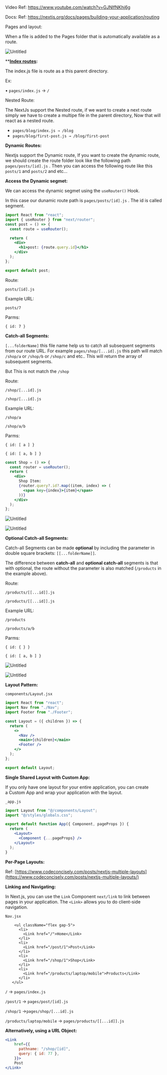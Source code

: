 Video Ref: https://www.youtube.com/watch?v=GJNlfNKhj6g

Docs: Ref: https://nextjs.org/docs/pages/building-your-application/routing

Pages and layout:

When a file is added to the Pages folder that is automatically available as a route.

![Untitled](https://s3-us-west-2.amazonaws.com/secure.notion-static.com/1a15f2d3-b469-4a95-875a-180df53bb0e2/Untitled.png)

****[Index routes](https://nextjs.org/docs/pages/building-your-application/routing/pages-and-layouts#index-routes):**

The index.js file is route as a this parent directory.

Ex:

• `pages/index.js` → `/` 

Nested Route:

The NextJs support the Nested route, if we want to create a next route simply we have to create a multipe file in the parent directory, Now that will react as a nested route.

- `pages/blog/index.js → /blog`
- `pages/blog/first-post.js → /blog/first-post`

****Dynamic Routes:****

Nextjs support the Dynamic route, If you want to create the dynamic route, we should create the route folder look like the following path `pages/posts/[id].js` . Then you can access the following route like this `posts/1` and `posts/2` and etc…

**Access the Dynamic segmet:**

We can access the dynamic  segmet using the `useRouter()` Hook.

In this case our dunamic route path is `pages/posts/[id].js` . The id is called segment.

```jsx
import React from "react";
import { useRouter } from "next/router";
const post = () => {
  const route = useRouter();

  return (
    <div>
      <h1>post: {route.query.id}</h1>
    </div>
  );
};

export default post;
```

Route: 

`posts/[id].js`

Example URL: 

`posts/7`

Parms: 

`{ id: 7 }`

**Catch-all Segments:**

`[...folderName]` this file name help us to catch all subsequent segments from our route URL. For example `pages/shop/[...id].js` this path will match `/shop/a` or `/shop/b` or `/shop/c` and etc.. This will return the array of subsequent segments.

But This is not match the `/shop`

Route:

`/shop/[...id].js`

`/shop/[...id].js`

Example URL:

`/shop/a`

`/shop/a/b`

Parms:

`{ id: [ a ] }` 

`{ id: [ a, b ] }` 

```jsx
const Shop = () => {
  const router = useRouter();
  return (
    <div>
      Shop Item:
      {router.query?.id?.map((item, index) => (
        <span key={index}>{item}</span>
      ))}
    </div>
  );
};
```

![Untitled](https://s3-us-west-2.amazonaws.com/secure.notion-static.com/f29e30b1-9b7c-4b43-8d11-ecd581299c66/Untitled.png)

![Untitled](https://s3-us-west-2.amazonaws.com/secure.notion-static.com/c64ba055-5da5-4019-906a-bd1094322580/Untitled.png)

****Optional Catch-all Segments:****

Catch-all Segments can be made **optional** by including the parameter in double square brackets: `[[...folderName]]`.

The difference between **catch-all** and **optional catch-all** segments is that with optional, the route without the parameter is also matched (`/products` in the example above).

Route: 

`/products/[[...id]].js`

`/products/[[...id]].js`

Example URL:

`/products`

`/products/a/b`

Parms: 

`{ id: { } }`

`{ id: [ a, b ] }` 

![Untitled](https://s3-us-west-2.amazonaws.com/secure.notion-static.com/fb2fa444-e155-4e09-95c8-2792f79bb122/Untitled.png)

![Untitled](https://s3-us-west-2.amazonaws.com/secure.notion-static.com/84d2e8dd-077c-4ca0-a194-1e430fdc6f79/Untitled.png)

****Layout Pattern:****

`components/Layout.jsx`

```jsx
import React from "react";
import Nav from "./Nav";
import Footer from "./Footer";

const Layout = ({ children }) => {
  return (
    <>
      <Nav />
      <main>{children}</main>
      <Footer />
    </>
  );
};

export default Layout;
```

****Single Shared Layout with Custom App:****

If you only have one layout for your entire application, you can create a Custom App and wrap your application with the layout.

`_app.js`

```jsx
import Layout from "@/components/Layout";
import "@/styles/globals.css";

export default function App({ Component, pageProps }) {
  return (
    <Layout>
      <Component {...pageProps} />
    </Layout>
  );
}
```

****Per-Page Layouts:****

Ref: [https://www.codeconcisely.com/posts/nextjs-multiple-layouts](https://www.codeconcisely.com/posts/nextjs-multiple-layouts/)

****Linking and Navigating:****

In Next.js, you can use the `Link` Component `next/link` to link between pages in your application. The `<Link>` allows you to do client-side navigation.

`Nav.jsx`

```
	<ul className="flex gap-5">
      <li>
        <Link href="/">Home</Link>
      </li>
      <li>
        <Link href="/post/1">Post</Link>
      </li>
      <li>
        <Link href="/shop/1">Shop</Link>
      </li>
      <li>
        <Link href="/products/laptop/mobile">Products</Link>
      </li>
   </ul>
```

`/` → `pages/index.js`

`/post/1` → `pages/post/[id].js`

`/shop/1` →`pages/shop/[...id].js`

`/products/laptop/mobile` → `pages/products/[[...id]].js`

**Alternatively, using a URL Object:**

```jsx
<Link
    href={{
      pathname: "/shop/[id]",
      query: { id: 77 },
    }}>
    Post
</Link>
```